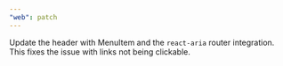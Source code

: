 ```yaml
---
"web": patch
---
```


Update the header with MenuItem and the `react-aria` router integration. This fixes the issue with links not being clickable.
